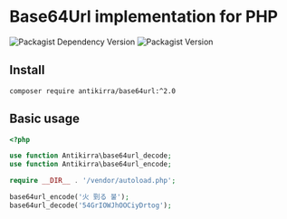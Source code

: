 # Base64Url implementation for PHP
![Packagist Dependency Version](https://img.shields.io/packagist/dependency-v/antikirra/base64url/php)
![Packagist Version](https://img.shields.io/packagist/v/antikirra/base64url)

## Install

```console
composer require antikirra/base64url:^2.0
```

## Basic usage

```php
<?php

use function Antikirra\base64url_decode;
use function Antikirra\base64url_encode;

require __DIR__ . '/vendor/autoload.php';

base64url_encode('火 剄る 불');
base64url_decode('54GrIOWJhOOCiyDrtog');
```
